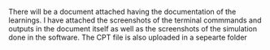 There will be a document attached having the documentation of the learnings. I have attached the screenshots of the terminal commmands and outputs in the document itself as well as the screenshots of the simulation done in the software. The CPT file is also uploaded in a sepearte folder
